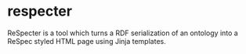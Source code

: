 # respecter
ReSpecter is a tool which turns a RDF serialization of an ontology into a ReSpec styled HTML page using Jinja templates.

